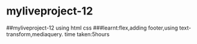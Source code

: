 # myliveproject-12
##myliveproject-12 using html css
###learnt:flex,adding footer,using text-transform,mediaquery.
time taken:5hours
